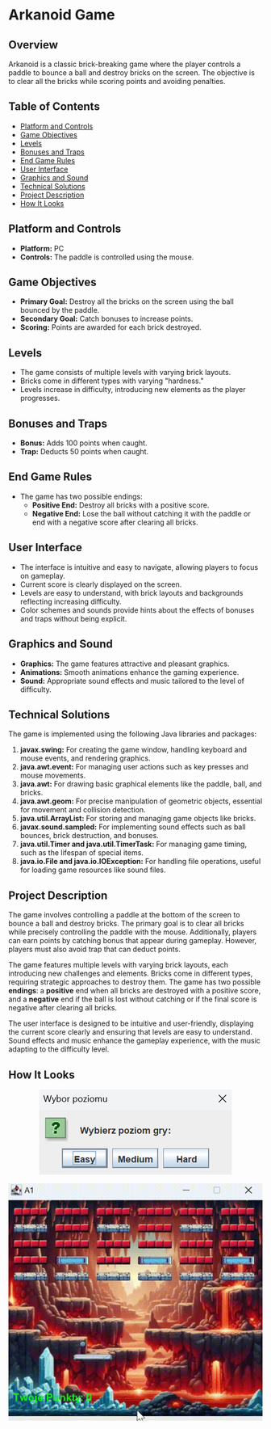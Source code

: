 # Arkanoid Game

## Overview

Arkanoid is a classic brick-breaking game where the player controls a paddle to bounce a ball and destroy bricks on the screen. The objective is to clear all the bricks while scoring points and avoiding penalties.

## Table of Contents

- [Platform and Controls](#platform-and-controls)
- [Game Objectives](#game-objectives)
- [Levels](#levels)
- [Bonuses and Traps](#bonuses-and-traps)
- [End Game Rules](#end-game-rules)
- [User Interface](#user-interface)
- [Graphics and Sound](#graphics-and-sound)
- [Technical Solutions](#technical-solutions)
- [Project Description](#project-description)
- [How It Looks](#how-it-looks)

## Platform and Controls

- **Platform:** PC
- **Controls:** The paddle is controlled using the mouse.

## Game Objectives

- **Primary Goal:** Destroy all the bricks on the screen using the ball bounced by the paddle.
- **Secondary Goal:** Catch bonuses to increase points.
- **Scoring:** Points are awarded for each brick destroyed.

## Levels

- The game consists of multiple levels with varying brick layouts.
- Bricks come in different types with varying "hardness."
- Levels increase in difficulty, introducing new elements as the player progresses.

## Bonuses and Traps

- **Bonus:** Adds 100 points when caught.
- **Trap:** Deducts 50 points when caught.

## End Game Rules

- The game has two possible endings:
  - **Positive End:** Destroy all bricks with a positive score.
  - **Negative End:** Lose the ball without catching it with the paddle or end with a negative score after clearing all bricks.

## User Interface

- The interface is intuitive and easy to navigate, allowing players to focus on gameplay.
- Current score is clearly displayed on the screen.
- Levels are easy to understand, with brick layouts and backgrounds reflecting increasing difficulty.
- Color schemes and sounds provide hints about the effects of bonuses and traps without being explicit.

## Graphics and Sound

- **Graphics:** The game features attractive and pleasant graphics.
- **Animations:** Smooth animations enhance the gaming experience.
- **Sound:** Appropriate sound effects and music tailored to the level of difficulty.

## Technical Solutions

The game is implemented using the following Java libraries and packages:

1. **javax.swing:** For creating the game window, handling keyboard and mouse events, and rendering graphics.
2. **java.awt.event:** For managing user actions such as key presses and mouse movements.
3. **java.awt:** For drawing basic graphical elements like the paddle, ball, and bricks.
4. **java.awt.geom:** For precise manipulation of geometric objects, essential for movement and collision detection.
5. **java.util.ArrayList:** For storing and managing game objects like bricks.
6. **javax.sound.sampled:** For implementing sound effects such as ball bounces, brick destruction, and bonuses.
7. **java.util.Timer and java.util.TimerTask:** For managing game timing, such as the lifespan of special items.
8. **java.io.File and java.io.IOException:** For handling file operations, useful for loading game resources like sound files.

## Project Description

The game involves controlling a paddle at the bottom of the screen to bounce a ball and destroy bricks. The primary goal is to clear all bricks while precisely controlling the paddle with the mouse. Additionally, players can earn points by catching bonus that appear during gameplay. However, players must also avoid trap that can deduct points.

The game features multiple levels with varying brick layouts, each introducing new challenges and elements. Bricks come in different types, requiring strategic approaches to destroy them. The game has two possible **endings**: a **positive** end when all bricks are destroyed with a positive score, and a **negative** end if the ball is lost without catching or if the final score is negative after clearing all bricks.

The user interface is designed to be intuitive and user-friendly, displaying the current score clearly and ensuring that levels are easy to understand. Sound effects and music enhance the gameplay experience, with the music adapting to the difficulty level.

## How It Looks

<p align="center">
  <img src="poziom_gry.png" alt="Gameplay Screenshot" />
</p>

<p align="center">
  <img src="game_video.gif" alt="Gameplay Gif" />
</p>
